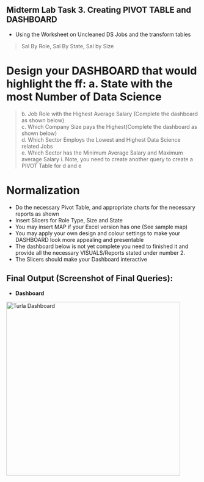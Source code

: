 ## Midterm Lab Task 3. Creating PIVOT TABLE and DASHBOARD
* Using the Worksheet on Uncleaned DS Jobs and the transform tables 
> Sal By Role, Sal By State, Sal by Size 

# Design your DASHBOARD that would highlight the ff: a. State with the most Number of Data Science 
> b. Job Role with the Highest Average Salary (Complete the dashboard as shown below)\
c. Which Company Size pays the Highest(Complete the dashboard as shown below)\
d. Which Sector Employs the Lowest and Highest Data Science related Jobs\
e. Which Sector has the Minimum Average Salary and Maximum average Salary
i. Note, you need to create another query to create a PIVOT Table for d and e 
# Normalization
* Do the necessary Pivot Table, and appropriate charts for the necessary reports as shown 
*  Insert Slicers for Role Type, Size and State 
*  You may insert MAP if your Excel version has one (See sample map) 
*  You may apply your own design and colour settings to make your DASHBOARD look more 
appealing and presentable 
*  The dashboard below is not yet complete you need to finished it and provide all the necessary 
VISUALS/Reports stated under number 2. 
*  The Slicers should make your Dashboard interactive 

## Final Output (Screenshot of Final Queries):
* **Dashboard**
<img width="455" alt="Turla Dashboard" src="https://github.com/user-attachments/assets/2c0204bf-062f-450a-bc14-3417341f3fa2" />
